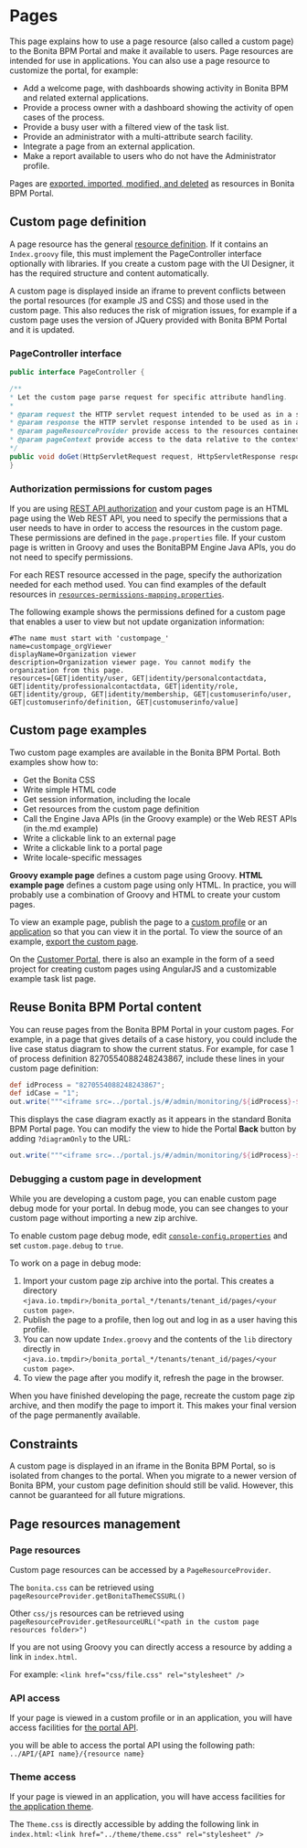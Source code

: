 #  Pages

This page explains how to use a page resource (also called a custom page) to the Bonita BPM Portal and make it available to users. Page resources are intended for use in applications. You can also use a page resource to customize the portal, 
for example:

* Add a welcome page, with dashboards showing activity in Bonita BPM and related external applications.
* Provide a process owner with a dashboard showing the activity of open cases of the process.
* Provide a busy user with a filtered view of the task list.
* Provide an administrator with a multi-attribute search facility.
* Integrate a page from an external application.
* Make a report available to users who do not have the Administrator profile.

Pages are [exported. imported, modified, and deleted](resource-management.md) as resources in Bonita BPM Portal. 

## Custom page definition

A page resource has the general [resource definition](resource-management.md). 
If it contains an `Index.groovy` file, this must implement the PageController interface optionally with libraries. 
If you create a custom page with the UI Designer, it has the required structure and content automatically.

A custom page is displayed inside an iframe to prevent conflicts between the portal resources (for example JS and CSS) and those used in the custom page. 
This also reduces the risk of migration issues, for example if a custom page uses the version of JQuery provided with Bonita BPM Portal and it is updated.

### PageController interface
```java
public interface PageController {

/**
* Let the custom page parse request for specific attribute handling.
*
* @param request the HTTP servlet request intended to be used as in a servlet
* @param response the HTTP servlet response intended to be used as in a servlet
* @param pageResourceProvider provide access to the resources contained in the custom page zip
* @param pageContext provide access to the data relative to the context in which the custom page is displayed
*/
public void doGet(HttpServletRequest request, HttpServletResponse response, PageResourceProvider pageResourceProvider, PageContext pageContext);
}
```

### Authorization permissions for custom pages

If you are using [REST API authorization](rest-api-authorization.md) and your custom page is an HTML page using the Web REST API, 
you need to specify the permissions that a user needs to have in order to access the resources in the custom page. 
These permissions are defined in the `page.properties` file. If your custom page is written in Groovy and uses the BonitaBPM Engine Java APIs, you do not need to specify permissions.

For each REST resource accessed in the page, specify the authorization needed for each method used.
You can find examples of the default resources in [`resources-permissions-mapping.properties`](BonitaBPM_platform_setup.md).

The following example shows the permissions defined for a custom page that enables a user to view but not update organization information:

```
#The name must start with 'custompage_'
name=custompage_orgViewer
displayName=Organization viewer
description=Organization viewer page. You cannot modify the organization from this page.
resources=[GET|identity/user, GET|identity/personalcontactdata, GET|identity/professionalcontactdata, GET|identity/role, GET|identity/group, GET|identity/membership, GET|customuserinfo/user, GET|customuserinfo/definition, GET|customuserinfo/value] 
```


## Custom page examples

Two custom page examples are available in the Bonita BPM Portal. Both examples show how to:

* Get the Bonita CSS
* Write simple HTML code
* Get session information, including the locale
* Get resources from the custom page definition
* Call the Engine Java APIs (in the Groovy example) or the Web REST APIs (in the.md example)
* Write a clickable link to an external page
* Write a clickable link to a portal page
* Write locale-specific messages

**Groovy example page** defines a custom page using Groovy. 
**HTML example page** defines a custom page using only HTML. 
In practice, you will probably use a combination of Groovy and HTML to create your custom pages.

To view an example page, publish the page to a [custom profile](custom-profiles.md) or an [application](applications.md) so that you can view it in the portal. To view the source of an example, [export the custom page](resource-management.md#export).

On the [Customer Portal](https://customer.bonitasoft.com/), there is also an example in the form of a seed project for creating custom pages using AngularJS and a customizable example task list page.

## Reuse Bonita BPM Portal content

You can reuse pages from the Bonita BPM Portal in your custom pages. For example, in a page that gives details of a case history, you could include the live case status diagram to show the current status. For example, for case 1 of process definition 8270554088248243867, include these lines in your custom page definition:
```groovy
def idProcess = "8270554088248243867";
def idCase = "1";
out.write("""<iframe src=../portal.js/#/admin/monitoring/${idProcess}-${idCase}" style="width:100%; height:100%"></iframe>""");
```
This displays the case diagram exactly as it appears in the standard Bonita BPM Portal page. You can modify the view to hide the Portal **Back** button by adding `?diagramOnly` to the URL:
```groovy
out.write("""<iframe src=../portal.js/#/admin/monitoring/${idProcess}-${idCase}?diagramOnly}" style="width:100%; height:100%"></iframe>""");
```

### Debugging a custom page in development

While you are developing a custom page, you can enable custom page debug mode for your portal. In debug mode, you can see changes to your custom page without importing a new zip archive.

To enable custom page debug mode, edit [`console-config.properties`](BonitaBPM_platform_setup.md) and set `custom.page.debug` to `true`.

To work on a page in debug mode:

1. Import your custom page zip archive into the portal. This creates a directory `<java.io.tmpdir>/bonita_portal_*/tenants/tenant_id/pages/<your custom page>`.
2. Publish the page to a profile, then log out and log in as a user having this profile.
3. You can now update `Index.groovy` and the contents of the `lib` directory directly in `<java.io.tmpdir>/bonita_portal_*/tenants/tenant_id/pages/<your custom page>`.
4. To view the page after you modify it, refresh the page in the browser.

When you have finished developing the page, recreate the custom page zip archive, and then modify the page to import it. This makes your final version of the page permanently available.

## Constraints

A custom page is displayed in an iframe in the Bonita BPM Portal, so is isolated from changes to the portal. 
When you migrate to a newer version of Bonita BPM, your custom page definition should still be valid. 
However, this cannot be guaranteed for all future migrations.

## Page resources management

### Page resources

Custom page resources can be accessed by a `PageResourceProvider`.

The `bonita.css` can be retrieved using `pageResourceProvider.getBonitaThemeCSSURL()`

Other `css/js` resources can be retrieved using `pageResourceProvider.getResourceURL("<path in the custom page resources folder>")`

If you are not using Groovy you can directly access a resource by adding a link in `index.html`.

For example: `<link href="css/file.css" rel="stylesheet" />`

### API access

If your page is viewed in a custom profile or in an application, you will have access facilities for [the portal API](rest-api-overview.md).

you will be able to access the portal API using the following path: `../API/{API name}/{resource name}`

### Theme access

If your page is viewed in an application, you will have access facilities for [the application theme](applications.md).

The `Theme.css` is directly accessible by adding the following link in `index.html`: `<link href="../theme/theme.css" rel="stylesheet" />`
